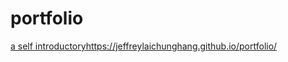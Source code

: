 # portfolio
[a self introductory](https://jeffreylaichunghang.github.io/portfolio/)https://jeffreylaichunghang.github.io/portfolio/
